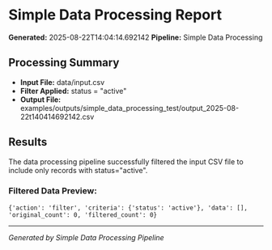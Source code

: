 # Simple Data Processing Report

**Generated:** 2025-08-22T14:04:14.692142
**Pipeline:** Simple Data Processing

## Processing Summary

- **Input File:** data/input.csv
- **Filter Applied:** status = "active"
- **Output File:** examples/outputs/simple_data_processing_test/output_2025-08-22t140414692142.csv

## Results

The data processing pipeline successfully filtered the input CSV file to include only records with status="active".

### Filtered Data Preview:
```csv
{'action': 'filter', 'criteria': {'status': 'active'}, 'data': [], 'original_count': 0, 'filtered_count': 0}
```

---
*Generated by Simple Data Processing Pipeline*
